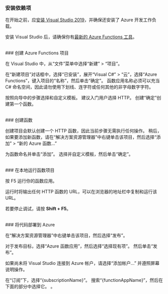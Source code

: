 ### <a name="install-dependencies"></a>安装依赖项

在开始之前，应<a href="https://go.microsoft.com/fwlink/?linkid=2016389" target="_blank">安装 Visual Studio 2019</a>，并确保还安装了 Azure 开发工作负载。

安装 Visual Studio 后，请确保你有<a href="https://go.microsoft.com/fwlink/?linkid=2016394" target="_blank">最新的 Azure Functions 工具</a>。

<br/>
### <a name="create-an-azure-functions-project"></a>创建 Azure Functions 项目

在 Visual Studio 中，从“文件”菜单中选择“新建” > “项目”。

在“新建项目”对话框中，选择“已安装”，展开“Visual C#” > “云”，选择“Azure Functions”，键入项目的“名称”，然后单击“确定”。 函数应用名称必须可以充当 C# 命名空间，因此请勿使用下划线、连字符或任何其他的非字母数字字符。

按照向导中的步骤选择和自定义模板。 建议入门用户选择 HTTP。 创建“确定”创建第一个函数。

<br/>
### <a name="create-a-function"></a>创建函数

创建项目会默认创建一个 HTTP 函数，因此当前步骤无需执行任何操作。 稍后，如果要添加新函数，请在“解决方案资源管理器”中右键单击该项目，然后选择“添加” > “新的 Azure 函数…”  

为函数命名并单击“添加”。 选择并自定义模板，然后单击“确定”。

<br/>
### <a name="run-your-function-project-locally"></a>在本地运行函数项目

按 F5 运行你的函数应用。

运行时将输出任何 HTTP 函数的 URL，可以在浏览器的地址栏中复制和运行该 URL。

若要停止调试，请按 **Shift + F5**。

<br/>
### <a name="deploy-your-code-to-azure"></a>将代码部署到 Azure

在“解决方案资源管理器”中右键单击该项目，然后选择“发布”。

对于发布目标，选择“Azure 函数应用”，然后选择“选择现有项”。 然后单击“发布”。

如果尚未将 Visual Studio 连接到 Azure 帐户，请选择“添加帐户...” 并遵照屏幕说明操作。

在“订阅”下，选择“{subscriptionName}”。 搜索“{functionAppName}”，然后在下面的部分中选择它。 。
